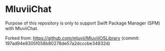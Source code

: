 # MluviiChat

Purpose of this repository is only to support Swift Package Manager (SPM) with MluviiChat.

Forked from: https://github.com/mluvii/MluviiIOSLibrary (commit: 197ad94e8305f058b80278de57a2dcccbe34832d)

